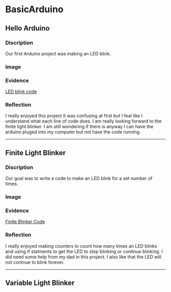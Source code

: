 # BasicArduino

## Hello Arduino

### Discription
Our first Arduino project was making an LED blink.

### Image


### Evidence
[LED blink code](https://create.arduino.cc/editor/zsiller38/645f63f4-a05e-46d7-808e-a8b659a936dc/preview)

### Reflection
I really enjoyed this project it was confusing at first but I feal like I understand what each line of code does. I am really looking forward to the finite light blinker. I am still wondering if there is anyway I can have the arduino pluged into my computer but not have the code running.

---
## Finite Light Blinker

### Discription
Our goal was to write a code to make an LED blink for a set number of times.

### Image


### Evidence
[Finite Blinker Code](https://create.arduino.cc/editor/zsiller38/5ed819b4-7e40-4f50-91b1-4748cb831698)

### Reflection
I really enjoyed making counters to count how many times an LED blinks and using if statments to get the LED to stop blinking or continue blinking. I did need some help from my dad in this project. I also like that the LED will not contnue to blink forever.

---
## Variable Light Blinker
